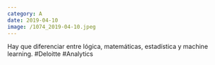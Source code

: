 ```yaml
--- 
category: A 
date: 2019-04-10 
image: /1074_2019-04-10.jpeg 
--- 
```


Hay que diferenciar entre lógica, matemáticas, estadística y machine learning. #Deloitte #Analytics